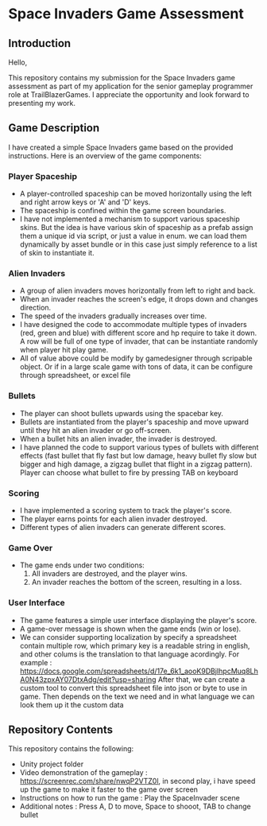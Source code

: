 # Space Invaders Game Assessment

## Introduction

Hello,

This repository contains my submission for the Space Invaders game assessment as part of my application for the senior gameplay programmer role at TrailBlazerGames. I appreciate the opportunity and look forward to presenting my work.

## Game Description

I have created a simple Space Invaders game based on the provided instructions. Here is an overview of the game components:

### Player Spaceship

- A player-controlled spaceship can be moved horizontally using the left and right arrow keys or 'A' and 'D' keys.
- The spaceship is confined within the game screen boundaries.
- I have not implemented a mechanism to support various spaceship skins. But the idea is have various skin of spaceship as a prefab assign them a unique id via script, or just a value in enum. we can load them dynamically by asset bundle or in this case just simply reference to a list of skin to instantiate it.

### Alien Invaders

- A group of alien invaders moves horizontally from left to right and back.
- When an invader reaches the screen's edge, it drops down and changes direction.
- The speed of the invaders gradually increases over time.
- I have designed the code to accommodate multiple types of invaders (red, green and blue) with different score and hp require to take it down. A row will be full of one type of invader, that can be instantiate randomly when player hit play game.
- All of value above could be modify by gamedesigner through scripable object. Or if in a large scale game with tons of data, it can be configure through spreadsheet, or excel file

### Bullets

- The player can shoot bullets upwards using the spacebar key.
- Bullets are instantiated from the player's spaceship and move upward until they hit an alien invader or go off-screen.
- When a bullet hits an alien invader, the invader is destroyed.
- I have planned the code to support various types of bullets with different effects 
(fast bullet that fly fast but low damage, heavy bullet fly slow but bigger and high damage, a zigzag bullet that flight in a zigzag pattern).
Player can choose what bullet to fire by pressing TAB on keyboard

### Scoring

- I have implemented a scoring system to track the player's score.
- The player earns points for each alien invader destroyed.
- Different types of alien invaders can generate different scores.

### Game Over

- The game ends under two conditions:
  1. All invaders are destroyed, and the player wins.
  2. An invader reaches the bottom of the screen, resulting in a loss.

### User Interface

- The game features a simple user interface displaying the player's score.
- A game-over message is shown when the game ends (win or lose).
- We can consider supporting localization by specify a spreadsheet contain multiple row, which primary key is a readable string in english, and other colums is the translation to that language acordingly.
For example : https://docs.google.com/spreadsheets/d/17e_6k1_aooK9DBjIhpcMuq8LhA0N43zpxAY07DtxAdg/edit?usp=sharing
After that, we can create a custom tool to convert this spreadsheet file into json or byte to use in game. Then depends on the text we need and in what language we can look them up it the custom data

## Repository Contents

This repository contains the following:

- Unity project folder
- Video demonstration of the gameplay : https://screenrec.com/share/nwqP2VTZ0l, in second play, i have speed up the game to make it faster to the game over screen
- Instructions on how to run the game : Play the SpaceInvader scene
- Additional notes : Press A, D to move, Space to shooot, TAB to change bullet